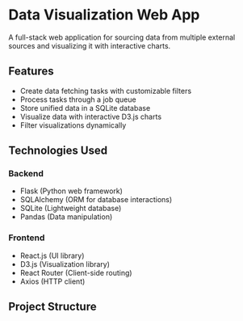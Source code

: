 # Data Visualization Web App

A full-stack web application for sourcing data from multiple external sources and visualizing it with interactive charts.

## Features

- Create data fetching tasks with customizable filters
- Process tasks through a job queue
- Store unified data in a SQLite database
- Visualize data with interactive D3.js charts
- Filter visualizations dynamically

## Technologies Used

### Backend
- Flask (Python web framework)
- SQLAlchemy (ORM for database interactions)
- SQLite (Lightweight database)
- Pandas (Data manipulation)

### Frontend
- React.js (UI library)
- D3.js (Visualization library)
- React Router (Client-side routing)
- Axios (HTTP client)

## Project Structure